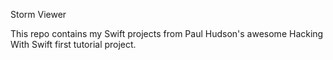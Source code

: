 <h> Storm Viewer <h>

<p>This repo contains my Swift projects from Paul Hudson's awesome Hacking With Swift first tutorial project.<p>


